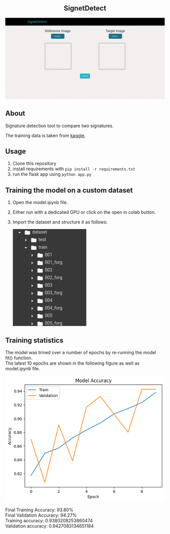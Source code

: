 <h2 align="center">
  SignetDetect<br/>
</h2>

![working gif](https://github.com/05Alston/forged-signature-detector/blob/main/working.gif)

## About

Signature detection tool to compare two signatures.

The training data is taken from [kaggle](https://www.kaggle.com/datasets/divyanshrai/handwritten-signatures).

## Usage

1. Clone this repository
1. install requirements with `pip install -r requirements.txt`
1. run the flask app using `python app.py`

## Training the model on a custom dataset

1. Open the model.ipynb file.
2. Either run with a dedicated GPU or click on the open in colab button.
3. Import the dataset and structure it as follows:

    ![structure](signature_data/directory.png)

## Training statistics

The model was trined over a number of epochs by re-running the model fit() function.  
The latest 10 epochs are shown in the following figure as well as model.ipynb file.

![plot](plot.png)

Final Training Accuracy: 93.80%  
Final Validation Accuracy: 94.27%  
Training accuracy: 0.9380208253860474  
Validation accuracy: 0.9427083134651184
